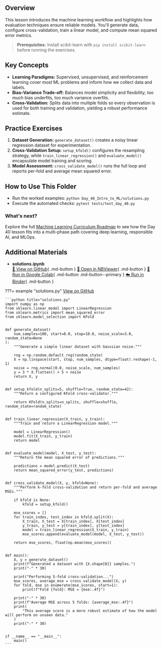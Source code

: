 ## Overview

This lesson introduces the machine learning workflow and highlights how evaluation techniques ensure reliable models. You'll generate data, configure cross-validation, train a linear model, and compute mean squared error metrics.

> **Prerequisites:** Install scikit-learn with `pip install scikit-learn` before running the exercises.

## Key Concepts

- **Learning Paradigms:** Supervised, unsupervised, and reinforcement learning cover most ML problems and inform how we collect data and labels.
- **Bias–Variance Trade-off:** Balances model simplicity and flexibility; too much bias underfits, too much variance overfits.
- **Cross-Validation:** Splits data into multiple folds so every observation is used for both training and validation, yielding a robust performance estimate.

## Practice Exercises

1. **Dataset Generation:** `generate_dataset()` creates a noisy linear regression dataset for experimentation.
1. **Cross-Validation Setup:** `setup_kfold()` configures the resampling strategy, while `train_linear_regression()` and `evaluate_model()` encapsulate model training and scoring.
1. **Model Assessment:** `cross_validate_model()` runs the full loop and reports per-fold and average mean squared error.

## How to Use This Folder

- Run the worked examples: `python Day_40_Intro_to_ML/solutions.py`
- Execute the automated checks: `pytest tests/test_day_40.py`

### What's next?

Explore the full [Machine Learning Curriculum Roadmap](https://github.com/saint2706/Coding-For-MBA/blob/main/docs/ml_curriculum.md) to see how the Day 40 lesson fits into a multi-phase path covering deep learning, responsible AI, and MLOps.

## Additional Materials

- **solutions.ipynb**  
  [📁 View on GitHub](https://github.com/saint2706/Coding-For-MBA/blob/main/Day_40_Intro_to_ML/solutions.ipynb){ .md-button } 
  [📓 Open in NBViewer](https://nbviewer.org/github/saint2706/Coding-For-MBA/blob/main/Day_40_Intro_to_ML/solutions.ipynb){ .md-button } 
  [🚀 Run in Google Colab](https://colab.research.google.com/github/saint2706/Coding-For-MBA/blob/main/Day_40_Intro_to_ML/solutions.ipynb){ .md-button .md-button--primary } 
  [☁️ Run in Binder](https://mybinder.org/v2/gh/saint2706/Coding-For-MBA/main?filepath=Day_40_Intro_to_ML/solutions.ipynb){ .md-button }

???+ example "solutions.py"
    [View on GitHub](https://github.com/saint2706/Coding-For-MBA/blob/main/Day_40_Intro_to_ML/solutions.py)

    ```python title="solutions.py"
    import numpy as np
    from sklearn.linear_model import LinearRegression
    from sklearn.metrics import mean_squared_error
    from sklearn.model_selection import KFold


    def generate_dataset(
        num_samples=100, start=0.0, stop=10.0, noise_scale=3.0, random_state=None
    ):
        """Generate a simple linear dataset with Gaussian noise."""

        rng = np.random.default_rng(random_state)
        X = np.linspace(start, stop, num_samples, dtype=float).reshape(-1, 1)
        noise = rng.normal(0.0, noise_scale, num_samples)
        y = 3 * X.flatten() + 5 + noise
        return X, y


    def setup_kfold(n_splits=5, shuffle=True, random_state=42):
        """Return a configured KFold cross-validator."""

        return KFold(n_splits=n_splits, shuffle=shuffle, random_state=random_state)


    def train_linear_regression(X_train, y_train):
        """Train and return a LinearRegression model."""

        model = LinearRegression()
        model.fit(X_train, y_train)
        return model


    def evaluate_model(model, X_test, y_test):
        """Return the mean squared error of predictions."""

        predictions = model.predict(X_test)
        return mean_squared_error(y_test, predictions)


    def cross_validate_model(X, y, kfold=None):
        """Perform k-fold cross-validation and return per-fold and average MSEs."""

        if kfold is None:
            kfold = setup_kfold()

        mse_scores = []
        for train_index, test_index in kfold.split(X):
            X_train, X_test = X[train_index], X[test_index]
            y_train, y_test = y[train_index], y[test_index]
            model = train_linear_regression(X_train, y_train)
            mse_scores.append(evaluate_model(model, X_test, y_test))

        return mse_scores, float(np.mean(mse_scores))


    def main():
        X, y = generate_dataset()
        print(f"Generated a dataset with {X.shape[0]} samples.")
        print("-" * 30)

        print("Performing 5-fold cross-validation...")
        mse_scores, average_mse = cross_validate_model(X, y)
        for fold, mse in enumerate(mse_scores, start=1):
            print(f"Fold {fold}: MSE = {mse:.4f}")

        print("-" * 30)
        print(f"Average MSE across 5 folds: {average_mse:.4f}")
        print(
            "This average score is a more robust estimate of how the model will perform on unseen data."
        )
        print("-" * 30)


    if __name__ == "__main__":
        main()
    ```
